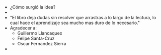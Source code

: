 - ¿Cómo surgió la idea?
-
- "El libro deja dudas sin resolver que arrastras a lo largo de la lectura, lo cual hace el aprendizaje sea mucho mas duro de lo necesario."
- Agradecer a:
	- Guillermo Llancaqueo
	- Felipe Santa-Cruz
	- Oscar Fernandez Sierra
-
